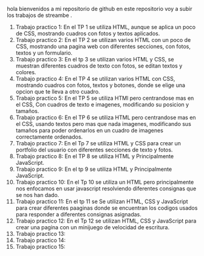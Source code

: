 hola bienvenidos a mi repositorio de github en este repositorio voy a subir los trabajos de streambe .

1. Trabajo practico 1: En el TP 1 se utiliza HTML, aunque se aplica un poco de CSS, mostrando cuadros con fotos y textos aplicados.
2. Trabajo practico 2: En el TP 2 se utilizan varios HTML con un poco de CSS, mostrando una pagina web con diferentes secciones, con fotos, textos y un formulario.
3. Trabajo practico 3: En el tp 3 se utilizan varios HTML y CSS, se muestran diferentes cuadros de texto con fotos, se editan textos y colores.
4. Trabajo practico 4: En el TP 4 se utilizan varios HTML con CSS, mostrando cuadros con fotos, textos y botones, donde se elige una opcion que te lleva a otro cuadro.
5. Trabajo practico 5: En el TP 5 se utiliza HTMl pero centrandose mas en el CSS, Con cuadros de texto e imagenes, modificando su posicion y tamaños.
6. Trabajo practico 6: En el TP 6 se utiliza HTML pero centrandose mas en el CSS, usando textos pero mas que nada imagenes, modificando sus tamaños para poder ordenarlos en un cuadro de imagenes correctamente ordenados.
7. Trabajo practico 7: En el Tp 7 se utiliza HTML y CSS para crear un portfolio del usuario con diferentes secciones de texto y fotos.
8. Trabajo practico 8: En el TP 8 se utiliza HTML y Principalmente JavaScript.
9. Trabajo practico 9: En el tp 9 se utiliza HTML y Principalmente JavaScript.
10. Trabajo practico 10: En el Tp 10 se utiliza un HTML pero principalmente nos enfocamos en usar javascript resolviendo diferentes consignas que se nos han dado.
11. Trabajo practico 11: En el tp 11 se Se utilizan HTML, CSS y JavaScript para crear diferentes paaginas donde se encuentran los codigos usados para responder a diferentes consignas asignadas. 
12. Trabajo practico 12: En el Tp 12 se utilizan HTML, CSS y JavaScript para crear una pagina con un minijuego de velocidad de escritura. 
13. Trabajo practico 13: 
14. Trabajo practico 14: 
15. Trabajo practico 15:
